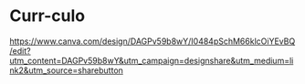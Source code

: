 # Curr-culo
https://www.canva.com/design/DAGPv59b8wY/I0484pSchM66klcOiYEvBQ/edit?utm_content=DAGPv59b8wY&utm_campaign=designshare&utm_medium=link2&utm_source=sharebutton
